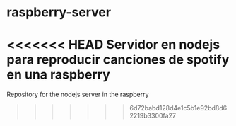 # raspberry-server
<<<<<<< HEAD
Servidor en nodejs para reproducir canciones de spotify en una raspberry
=======
Repository for the nodejs server in the raspberry
>>>>>>> 6d72babd128d4e1c5b1e92bd8d62219b3300fa27
